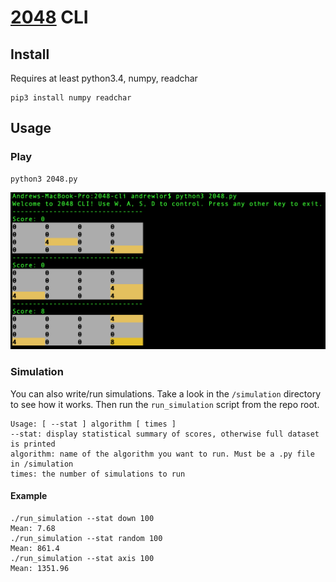 # [2048](https://en.wikipedia.org/wiki/2048_(video_game)) CLI

## Install
Requires at least python3.4, numpy, readchar
```
pip3 install numpy readchar
```

## Usage
### Play
```
python3 2048.py
```

![](sample.png)

### Simulation
You can also write/run simulations. Take a look in the `/simulation` directory to see how it works. Then run the `run_simulation` script from the repo root.

```
Usage: [ --stat ] algorithm [ times ]
--stat: display statistical summary of scores, otherwise full dataset is printed
algorithm: name of the algorithm you want to run. Must be a .py file in /simulation
times: the number of simulations to run
```

#### Example
```
./run_simulation --stat down 100
Mean: 7.68
./run_simulation --stat random 100
Mean: 861.4
./run_simulation --stat axis 100
Mean: 1351.96
```